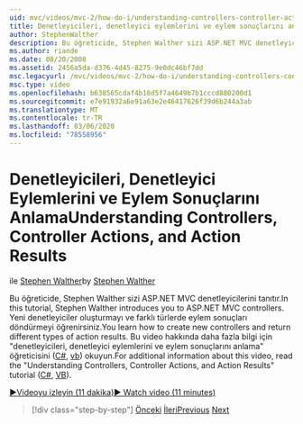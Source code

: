 ```yaml
---
uid: mvc/videos/mvc-2/how-do-i/understanding-controllers-controller-actions-and-action-results
title: Denetleyicileri, denetleyici eylemlerini ve eylem sonuçlarını anlama | Microsoft Docs
author: StephenWalther
description: Bu öğreticide, Stephen Walther sizi ASP.NET MVC denetleyicilerini tanıtır. Yeni denetleyiciler oluşturmayı ve farklı eylem türlerini geri döndürmeyi öğrenirsiniz...
ms.author: riande
ms.date: 08/20/2008
ms.assetid: 2456a5da-d376-4d45-8275-9e0dc46bf7dd
msc.legacyurl: /mvc/videos/mvc-2/how-do-i/understanding-controllers-controller-actions-and-action-results
msc.type: video
ms.openlocfilehash: b638565cdaf4b16d5f7a4649b7b1cccd880200d1
ms.sourcegitcommit: e7e91932a6e91a63e2e46417626f39d6b244a3ab
ms.translationtype: MT
ms.contentlocale: tr-TR
ms.lasthandoff: 03/06/2020
ms.locfileid: "78558956"
---
```

# <a name="understanding-controllers-controller-actions-and-action-results"></a><span data-ttu-id="e6d2d-104">Denetleyicileri, Denetleyici Eylemlerini ve Eylem Sonuçlarını Anlama</span><span class="sxs-lookup"><span data-stu-id="e6d2d-104">Understanding Controllers, Controller Actions, and Action Results</span></span>

<span data-ttu-id="e6d2d-105">ile [Stephen Walther](https://github.com/StephenWalther)</span><span class="sxs-lookup"><span data-stu-id="e6d2d-105">by [Stephen Walther](https://github.com/StephenWalther)</span></span>

<span data-ttu-id="e6d2d-106">Bu öğreticide, Stephen Walther sizi ASP.NET MVC denetleyicilerini tanıtır.</span><span class="sxs-lookup"><span data-stu-id="e6d2d-106">In this tutorial, Stephen Walther introduces you to ASP.NET MVC controllers.</span></span> <span data-ttu-id="e6d2d-107">Yeni denetleyiciler oluşturmayı ve farklı türlerde eylem sonuçları döndürmeyi öğrenirsiniz.</span><span class="sxs-lookup"><span data-stu-id="e6d2d-107">You learn how to create new controllers and return different types of action results.</span></span> <span data-ttu-id="e6d2d-108">Bu video hakkında daha fazla bilgi için "denetleyicileri, denetleyici eylemlerini ve eylem sonuçlarını anlama" öğreticisini ([C#](../../../overview/older-versions-1/controllers-and-routing/aspnet-mvc-controllers-overview-cs.md), [vb](../../../overview/older-versions-1/controllers-and-routing/asp-net-mvc-controller-overview-vb.md)) okuyun.</span><span class="sxs-lookup"><span data-stu-id="e6d2d-108">For additional information about this video, read the "Understanding Controllers, Controller Actions, and Action Results" tutorial ([C#](../../../overview/older-versions-1/controllers-and-routing/aspnet-mvc-controllers-overview-cs.md), [VB](../../../overview/older-versions-1/controllers-and-routing/asp-net-mvc-controller-overview-vb.md)).</span></span>

[<span data-ttu-id="e6d2d-109">&#9654;Videoyu izleyin (11 dakika)</span><span class="sxs-lookup"><span data-stu-id="e6d2d-109">&#9654; Watch video (11 minutes)</span></span>](https://channel9.msdn.com/Blogs/ASP-NET-Site-Videos/understanding-controllers-controller-actions-and-action-results)

> [!div class="step-by-step"]
> <span data-ttu-id="e6d2d-110">[Önceki](aspnet-mvc-controller-overview.md)
> [İleri](understanding-views-view-data-and-html-helpers.md)</span><span class="sxs-lookup"><span data-stu-id="e6d2d-110">[Previous](aspnet-mvc-controller-overview.md)
[Next](understanding-views-view-data-and-html-helpers.md)</span></span>
